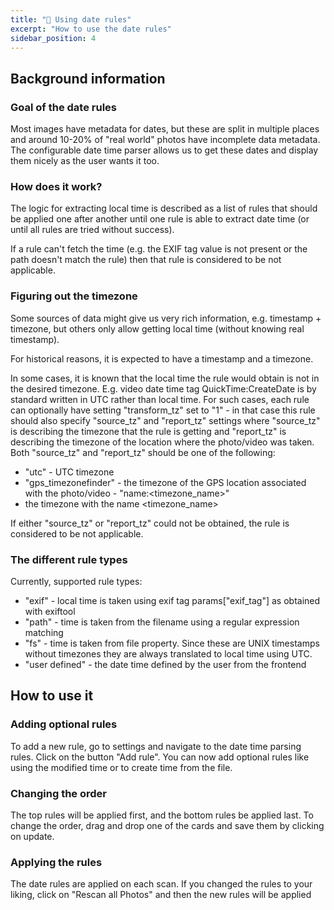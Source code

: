 ```yaml
---
title: "📅 Using date rules"
excerpt: "How to use the date rules"
sidebar_position: 4
---
```


## Background information

### Goal of the date rules

Most images have metadata for dates, but these are split in multiple places and around 10-20% of "real world" photos have incomplete data metadata. The configurable date time parser allows us to get these dates and display them nicely as the user wants it too.

### How does it work?

The logic for extracting local time is described as a list of rules that should be applied
one after another until one rule is able to extract date time (or until all rules are tried
without success).

If a rule can't fetch the time (e.g. the EXIF tag value is not present or the path doesn't match
the rule) then that rule is considered to be not applicable.

### Figuring out the timezone

Some sources of data might give us very rich information, e.g. timestamp + timezone,
but others only allow getting local time (without knowing real timestamp).

For historical reasons, it is expected to have a timestamp and a timezone.

In some cases, it is known that the local time the rule would obtain is not in the desired
timezone. E.g. video date time tag QuickTime:CreateDate is by standard written in UTC rather than local time. For such cases, each rule can optionally have setting "transform_tz" set to "1" - in that case this rule should also specify "source_tz" and "report_tz" settings where
"source_tz" is describing the timezone that the rule is getting and "report_tz" is describing
the timezone of the location where the photo/video was taken. Both "source_tz" and "report_tz"
should be one of the following:

- "utc" - UTC timezone
- "gps_timezonefinder" - the timezone of the GPS location associated with the photo/video - "name:<timezone_name>"
- the timezone with the name <timezone_name>

If either "source_tz" or "report_tz" could not be obtained, the rule is considered to be not applicable.

### The different rule types

Currently, supported rule types:

- "exif" - local time is taken using exif tag params["exif_tag"] as obtained with exiftool
- "path" - time is taken from the filename using a regular expression matching
- "fs" - time is taken from file property. Since these are UNIX timestamps without timezones
  they are always translated to local time using UTC.
- "user defined" - the date time defined by the user from the frontend

## How to use it

### Adding optional rules

To add a new rule, go to settings and navigate to the date time parsing rules. Click on the button "Add rule". You can now add optional rules like using the modified time or to create time from the file.

### Changing the order

The top rules will be applied first, and the bottom rules be applied last. To change the order, drag and drop one of the cards and save them by clicking on update.

### Applying the rules

The date rules are applied on each scan. If you changed the rules to your liking, click on "Rescan all Photos" and then the new rules will be applied
